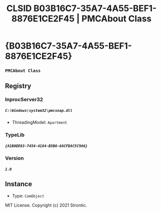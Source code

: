 ﻿---
title: "CLSID B03B16C7-35A7-4A55-BEF1-8876E1CE2F45 | PMCAbout Class"
excerpt: What is COM-Object CLSID B03B16C7-35A7-4A55-BEF1-8876E1CE2F45?
---

# {B03B16C7-35A7-4A55-BEF1-8876E1CE2F45}

### `PMCAbout Class`

## Registry


### InprocServer32

##### `C:\Windows\system32\pmcsnap.dll`
* ThreadingModel: `Apartment`

### TypeLib

##### `{A1B0DE63-7454-4184-B5B6-6ACFDAC5C9A6}`

### Version

##### `1.0`

## Instance

* Type: `ComObject`

MIT License. Copyright (c) 2021 Strontic.


